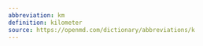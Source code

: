 ```yaml
---
abbreviation: km
definition: kilometer
source: https://openmd.com/dictionary/abbreviations/k
---
```

